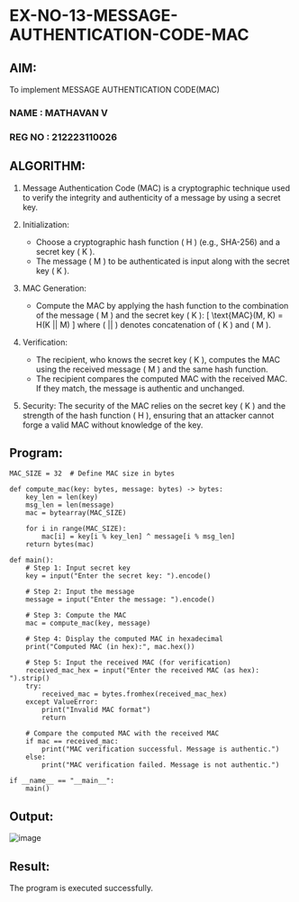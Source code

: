 # EX-NO-13-MESSAGE-AUTHENTICATION-CODE-MAC

## AIM:
To implement MESSAGE AUTHENTICATION CODE(MAC)

### NAME : MATHAVAN V
### REG NO : 212223110026

## ALGORITHM:

1. Message Authentication Code (MAC) is a cryptographic technique used to verify the integrity and authenticity of a message by using a secret key.

2. Initialization:
   - Choose a cryptographic hash function \( H \) (e.g., SHA-256) and a secret key \( K \).
   - The message \( M \) to be authenticated is input along with the secret key \( K \).

3. MAC Generation:
   - Compute the MAC by applying the hash function to the combination of the message \( M \) and the secret key \( K \): 
     \[
     \text{MAC}(M, K) = H(K || M)
     \]
     where \( || \) denotes concatenation of \( K \) and \( M \).

4. Verification:
   - The recipient, who knows the secret key \( K \), computes the MAC using the received message \( M \) and the same hash function.
   - The recipient compares the computed MAC with the received MAC. If they match, the message is authentic and unchanged.

5. Security: The security of the MAC relies on the secret key \( K \) and the strength of the hash function \( H \), ensuring that an attacker cannot forge a valid MAC without knowledge of the key.

## Program:

```
MAC_SIZE = 32  # Define MAC size in bytes

def compute_mac(key: bytes, message: bytes) -> bytes:
    key_len = len(key)
    msg_len = len(message)
    mac = bytearray(MAC_SIZE)

    for i in range(MAC_SIZE):
        mac[i] = key[i % key_len] ^ message[i % msg_len]
    return bytes(mac)

def main():
    # Step 1: Input secret key
    key = input("Enter the secret key: ").encode()

    # Step 2: Input the message
    message = input("Enter the message: ").encode()

    # Step 3: Compute the MAC
    mac = compute_mac(key, message)

    # Step 4: Display the computed MAC in hexadecimal
    print("Computed MAC (in hex):", mac.hex())

    # Step 5: Input the received MAC (for verification)
    received_mac_hex = input("Enter the received MAC (as hex): ").strip()
    try:
        received_mac = bytes.fromhex(received_mac_hex)
    except ValueError:
        print("Invalid MAC format")
        return

    # Compare the computed MAC with the received MAC
    if mac == received_mac:
        print("MAC verification successful. Message is authentic.")
    else:
        print("MAC verification failed. Message is not authentic.")

if __name__ == "__main__":
    main()
```



## Output:

![image](https://github.com/user-attachments/assets/a24117ad-0cf4-4804-aaec-fb63ab79508e)


## Result:
The program is executed successfully.
